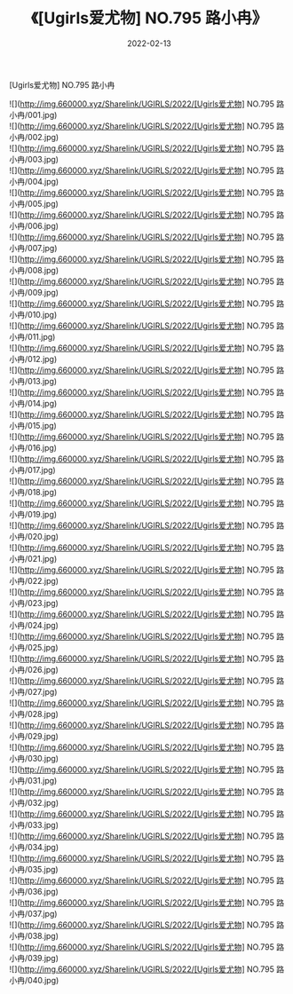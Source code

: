 ﻿---
layout: post
title:  《[Ugirls爱尤物] NO.795 路小冉》
date:   2022-02-13
img: http://img.660000.xyz/Sharelink/UGIRLS/2022/[Ugirls爱尤物] NO.795 路小冉/000.jpg
categories: [美女, 清纯, 唯美]
---

[Ugirls爱尤物] NO.795 路小冉

 ![](http://img.660000.xyz/Sharelink/UGIRLS/2022/[Ugirls爱尤物] NO.795 路小冉/001.jpg) <br>![](http://img.660000.xyz/Sharelink/UGIRLS/2022/[Ugirls爱尤物] NO.795 路小冉/002.jpg) <br>![](http://img.660000.xyz/Sharelink/UGIRLS/2022/[Ugirls爱尤物] NO.795 路小冉/003.jpg) <br>![](http://img.660000.xyz/Sharelink/UGIRLS/2022/[Ugirls爱尤物] NO.795 路小冉/004.jpg) <br>![](http://img.660000.xyz/Sharelink/UGIRLS/2022/[Ugirls爱尤物] NO.795 路小冉/005.jpg) <br>![](http://img.660000.xyz/Sharelink/UGIRLS/2022/[Ugirls爱尤物] NO.795 路小冉/006.jpg) <br>![](http://img.660000.xyz/Sharelink/UGIRLS/2022/[Ugirls爱尤物] NO.795 路小冉/007.jpg) <br>![](http://img.660000.xyz/Sharelink/UGIRLS/2022/[Ugirls爱尤物] NO.795 路小冉/008.jpg) <br>![](http://img.660000.xyz/Sharelink/UGIRLS/2022/[Ugirls爱尤物] NO.795 路小冉/009.jpg) <br>![](http://img.660000.xyz/Sharelink/UGIRLS/2022/[Ugirls爱尤物] NO.795 路小冉/010.jpg) <br>![](http://img.660000.xyz/Sharelink/UGIRLS/2022/[Ugirls爱尤物] NO.795 路小冉/011.jpg) <br>![](http://img.660000.xyz/Sharelink/UGIRLS/2022/[Ugirls爱尤物] NO.795 路小冉/012.jpg) <br>![](http://img.660000.xyz/Sharelink/UGIRLS/2022/[Ugirls爱尤物] NO.795 路小冉/013.jpg) <br>![](http://img.660000.xyz/Sharelink/UGIRLS/2022/[Ugirls爱尤物] NO.795 路小冉/014.jpg) <br>![](http://img.660000.xyz/Sharelink/UGIRLS/2022/[Ugirls爱尤物] NO.795 路小冉/015.jpg) <br>![](http://img.660000.xyz/Sharelink/UGIRLS/2022/[Ugirls爱尤物] NO.795 路小冉/016.jpg) <br>![](http://img.660000.xyz/Sharelink/UGIRLS/2022/[Ugirls爱尤物] NO.795 路小冉/017.jpg) <br>![](http://img.660000.xyz/Sharelink/UGIRLS/2022/[Ugirls爱尤物] NO.795 路小冉/018.jpg) <br>![](http://img.660000.xyz/Sharelink/UGIRLS/2022/[Ugirls爱尤物] NO.795 路小冉/019.jpg) <br>![](http://img.660000.xyz/Sharelink/UGIRLS/2022/[Ugirls爱尤物] NO.795 路小冉/020.jpg) <br>![](http://img.660000.xyz/Sharelink/UGIRLS/2022/[Ugirls爱尤物] NO.795 路小冉/021.jpg) <br>![](http://img.660000.xyz/Sharelink/UGIRLS/2022/[Ugirls爱尤物] NO.795 路小冉/022.jpg) <br>![](http://img.660000.xyz/Sharelink/UGIRLS/2022/[Ugirls爱尤物] NO.795 路小冉/023.jpg) <br>![](http://img.660000.xyz/Sharelink/UGIRLS/2022/[Ugirls爱尤物] NO.795 路小冉/024.jpg) <br>![](http://img.660000.xyz/Sharelink/UGIRLS/2022/[Ugirls爱尤物] NO.795 路小冉/025.jpg) <br>![](http://img.660000.xyz/Sharelink/UGIRLS/2022/[Ugirls爱尤物] NO.795 路小冉/026.jpg) <br>![](http://img.660000.xyz/Sharelink/UGIRLS/2022/[Ugirls爱尤物] NO.795 路小冉/027.jpg) <br>![](http://img.660000.xyz/Sharelink/UGIRLS/2022/[Ugirls爱尤物] NO.795 路小冉/028.jpg) <br>![](http://img.660000.xyz/Sharelink/UGIRLS/2022/[Ugirls爱尤物] NO.795 路小冉/029.jpg) <br>![](http://img.660000.xyz/Sharelink/UGIRLS/2022/[Ugirls爱尤物] NO.795 路小冉/030.jpg) <br>![](http://img.660000.xyz/Sharelink/UGIRLS/2022/[Ugirls爱尤物] NO.795 路小冉/031.jpg) <br>![](http://img.660000.xyz/Sharelink/UGIRLS/2022/[Ugirls爱尤物] NO.795 路小冉/032.jpg) <br>![](http://img.660000.xyz/Sharelink/UGIRLS/2022/[Ugirls爱尤物] NO.795 路小冉/033.jpg) <br>![](http://img.660000.xyz/Sharelink/UGIRLS/2022/[Ugirls爱尤物] NO.795 路小冉/034.jpg) <br>![](http://img.660000.xyz/Sharelink/UGIRLS/2022/[Ugirls爱尤物] NO.795 路小冉/035.jpg) <br>![](http://img.660000.xyz/Sharelink/UGIRLS/2022/[Ugirls爱尤物] NO.795 路小冉/036.jpg) <br>![](http://img.660000.xyz/Sharelink/UGIRLS/2022/[Ugirls爱尤物] NO.795 路小冉/037.jpg) <br>![](http://img.660000.xyz/Sharelink/UGIRLS/2022/[Ugirls爱尤物] NO.795 路小冉/038.jpg) <br>![](http://img.660000.xyz/Sharelink/UGIRLS/2022/[Ugirls爱尤物] NO.795 路小冉/039.jpg) <br>![](http://img.660000.xyz/Sharelink/UGIRLS/2022/[Ugirls爱尤物] NO.795 路小冉/040.jpg) <br>